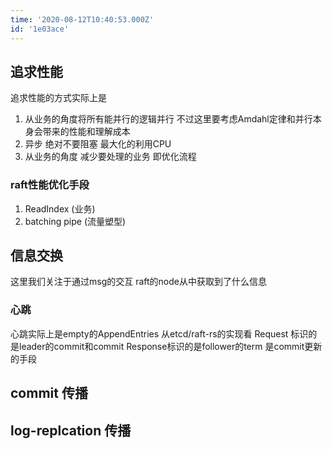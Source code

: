 ```yaml
---
time: '2020-08-12T10:40:53.000Z'
id: '1e03ace'
---
```


## 追求性能
追求性能的方式实际上是
1. 从业务的角度将所有能并行的逻辑并行 不过这里要考虑Amdahl定律和并行本身会带来的性能和理解成本
2. 异步 绝对不要阻塞 最大化的利用CPU
3. 从业务的角度 减少要处理的业务 即优化流程 
### raft性能优化手段
1. ReadIndex (业务)
2. batching pipe (流量塑型)

## 信息交换
这里我们关注于通过msg的交互 raft的node从中获取到了什么信息
### 心跳
心跳实际上是empty的AppendEntries 从etcd/raft-rs的实现看 
Request 标识的是leader的commit和commit Response标识的是follower的term 是commit更新的手段
## commit 传播
## log-replcation 传播
